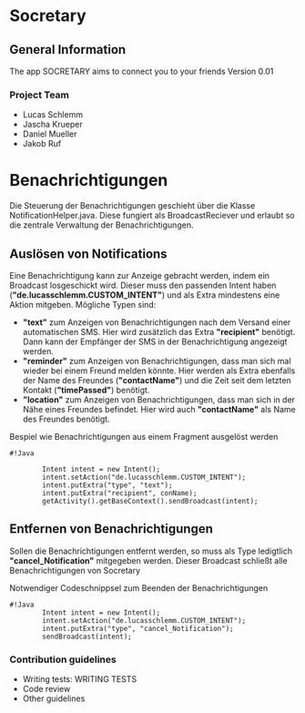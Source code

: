 # Socretary #

## General Information ##
The app SOCRETARY aims to connect you to your friends
Version 0.01

### Project Team ###

* Lucas Schlemm
* Jascha Krueper
* Daniel Mueller
* Jakob Ruf

# Benachrichtigungen #

Die Steuerung der Benachrichtigungen geschieht über die Klasse NotificationHelper.java.
Diese fungiert als BroadcastReciever und erlaubt so die zentrale Verwaltung der Benachrichtigungen.

## Auslösen von Notifications ##

Eine Benachrichtigung kann zur Anzeige gebracht werden, indem ein Broadcast losgeschickt wird.
Dieser muss den passenden Intent haben (**"de.lucasschlemm.CUSTOM_INTENT"**) und als Extra mindestens eine Aktion mitgeben.
Mögliche Typen sind:

* **"text"** zum Anzeigen von Benachrichtigungen nach dem Versand einer automatischen SMS. Hier wird zusätzlich das Extra **"recipient"** benötigt. Dann kann der Empfänger der SMS in der Benachrichtigung angezeigt werden.
* **"reminder"** zum Anzeigen von Benachrichtigungen, dass man sich mal wieder bei einem Freund melden könnte. Hier werden als Extra ebenfalls der Name des Freundes (**"contactName"**) und die Zeit seit dem letzten Kontakt (**"timePassed"**) benötigt.
* **"location"** zum Anzeigen von Benachrichtigungen, dass man sich in der Nähe eines Freundes befindet. Hier wird auch **"contactName"** als Name des Freundes benötigt.

Bespiel wie Benachrichtigungen aus einem Fragment ausgelöst werden
```
#!Java

        Intent intent = new Intent();
        intent.setAction("de.lucasschlemm.CUSTOM_INTENT");
        intent.putExtra("type", "text");
        intent.putExtra("recipient", conName);
        getActivity().getBaseContext().sendBroadcast(intent);
```
## Entfernen von Benachrichtigungen ##

Sollen die Benachrichtigungen entfernt werden, so muss als Type ledigtlich **"cancel_Notification"** mitgegeben werden. Dieser Broadcast schließt alle Benachrichtigungen von Socretary

Notwendiger Codeschnippsel zum Beenden der Benachrichtigungen
```
#!Java
        Intent intent = new Intent();
        intent.setAction("de.lucasschlemm.CUSTOM_INTENT");
        intent.putExtra("type", "cancel_Notification");
        sendBroadcast(intent);
```

### Contribution guidelines ###

* Writing tests: WRITING TESTS
* Code review
* Other guidelines